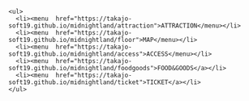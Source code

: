 <html>
  
  <link rel="stylesheet" type="text/css" href="menu.css">
  
  <body>
  
    <ul>
      <li><menu  href="https://takajo-soft19.github.io/midnightland/attraction">ATTRACTION</menu></li>
      <li><menu  href="https://takajo-soft19.github.io/midnightland/floor">MAP</menu></li>
      <li><menu  href="https://takajo-soft19.github.io/midnightland/access">ACCESS</menu></li>
      <li><menu  href="https://takajo-soft19.github.io/midnightland/foodgoods">FOOD&GOODS</a></li>
      <li><menu  href="https://takajo-soft19.github.io/midnightland/ticket">TICKET</a></li>
    </ul>

   
  </body>
  
</html>

